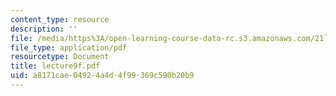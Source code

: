 ```yaml
---
content_type: resource
description: ''
file: /media/https%3A/open-learning-course-data-rc.s3.amazonaws.com/21l-701-literary-interpretation-interpreting-poetry-fall-2003/a8171cae04924a4d4f99369c590b20b9_lecture9f.pdf
file_type: application/pdf
resourcetype: Document
title: lecture9f.pdf
uid: a8171cae-0492-4a4d-4f99-369c590b20b9
---
```

